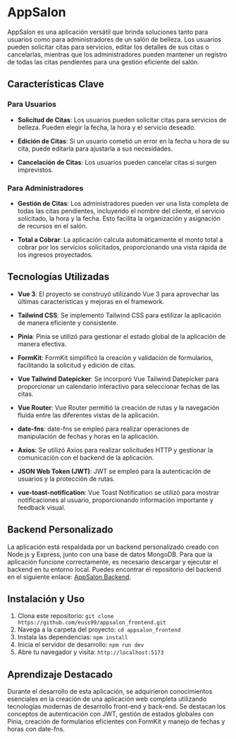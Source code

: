 # AppSalon

AppSalon es una aplicación versátil que brinda soluciones tanto para usuarios como para administradores de un salón de belleza. Los usuarios pueden solicitar citas para servicios, editar los detalles de sus citas o cancelarlas, mientras que los administradores pueden mantener un registro de todas las citas pendientes para una gestión eficiente del salón.

## Características Clave

### Para Usuarios

- **Solicitud de Citas**: Los usuarios pueden solicitar citas para servicios de belleza. Pueden elegir la fecha, la hora y el servicio deseado.

- **Edición de Citas**: Si un usuario cometió un error en la fecha u hora de su cita, puede editarla para ajustarla a sus necesidades.

- **Cancelación de Citas**: Los usuarios pueden cancelar citas si surgen imprevistos.

### Para Administradores

- **Gestión de Citas**: Los administradores pueden ver una lista completa de todas las citas pendientes, incluyendo el nombre del cliente, el servicio solicitado, la hora y la fecha. Esto facilita la organización y asignación de recursos en el salón.

- **Total a Cobrar**: La aplicación calcula automáticamente el monto total a cobrar por los servicios solicitados, proporcionando una vista rápida de los ingresos proyectados.

## Tecnologías Utilizadas

- **Vue 3**: El proyecto se construyó utilizando Vue 3 para aprovechar las últimas características y mejoras en el framework.

- **Tailwind CSS**: Se implementó Tailwind CSS para estilizar la aplicación de manera eficiente y consistente.

- **Pinia**: Pinia se utilizó para gestionar el estado global de la aplicación de manera efectiva.

- **FormKit**: FormKit simplificó la creación y validación de formularios, facilitando la solicitud y edición de citas.

- **Vue Tailwind Datepicker**: Se incorporó Vue Tailwind Datepicker para proporcionar un calendario interactivo para seleccionar fechas de las citas.

- **Vue Router**: Vue Router permitió la creación de rutas y la navegación fluida entre las diferentes vistas de la aplicación.

- **date-fns**: date-fns se empleó para realizar operaciones de manipulación de fechas y horas en la aplicación.

- **Axios**: Se utilizó Axios para realizar solicitudes HTTP y gestionar la comunicación con el backend de la aplicación.

- **JSON Web Token (JWT)**: JWT se empleó para la autenticación de usuarios y la protección de rutas.

- **vue-toast-notification**: Vue Toast Notification se utilizó para mostrar notificaciones al usuario, proporcionando información importante y feedback visual.

## Backend Personalizado

La aplicación está respaldada por un backend personalizado creado con Node.js y Express, junto con una base de datos MongoDB. Para que la aplicación funcione correctamente, es necesario descargar y ejecutar el backend en tu entorno local. Puedes encontrar el repositorio del backend en el siguiente enlace: [AppSalon Backend](https://github.com/euss99/appsalon_backend).

## Instalación y Uso

1. Clona este repositorio: `git clone https://github.com/euss99/appsalon_frontend.git`
2. Navega a la carpeta del proyecto: `cd appsalon_frontend`
3. Instala las dependencias: `npm install`
4. Inicia el servidor de desarrollo: `npm run dev`
5. Abre tu navegador y visita: `http://localhost:5173`

## Aprendizaje Destacado

Durante el desarrollo de esta aplicación, se adquirieron conocimientos esenciales en la creación de una aplicación web completa utilizando tecnologías modernas de desarrollo front-end y back-end. Se destacan los conceptos de autenticación con JWT, gestión de estados globales con Pinia, creación de formularios eficientes con FormKit y manejo de fechas y horas con date-fns.
